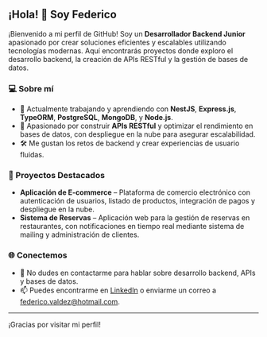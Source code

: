 ## ¡Hola! 👋 Soy Federico

¡Bienvenido a mi perfil de GitHub! Soy un **Desarrollador Backend Junior** apasionado por crear soluciones eficientes y escalables utilizando tecnologías modernas. Aquí encontrarás proyectos donde exploro el desarrollo backend, la creación de APIs RESTful y la gestión de bases de datos.

### 💻 Sobre mí
- 🌱 Actualmente trabajando y aprendiendo con **NestJS**, **Express.js**, **TypeORM**, **PostgreSQL**, **MongoDB**, y **Node.js**.
- 🔭 Apasionado por construir **APIs RESTful** y optimizar el rendimiento en bases de datos, con despliegue en la nube para asegurar escalabilidad.
- 🛠️ Me gustan los retos de backend y crear experiencias de usuario fluidas.

### 📂 Proyectos Destacados
- **Aplicación de E-commerce** – Plataforma de comercio electrónico con autenticación de usuarios, listado de productos, integración de pagos y despliegue en la nube.
- **Sistema de Reservas** – Aplicación web para la gestión de reservas en restaurantes, con notificaciones en tiempo real mediante sistema de mailing y administración de clientes.

### 🌐 Conectemos
- 💬 No dudes en contactarme para hablar sobre desarrollo backend, APIs y bases de datos.
- 📫 Puedes encontrarme en [LinkedIn](https://www.linkedin.com/in/federico-valdez-220562ba/) o enviarme un correo a [federico.valdez@hotmail.com](mailto:federico.valdez@hotmail.com).

---

¡Gracias por visitar mi perfil!
